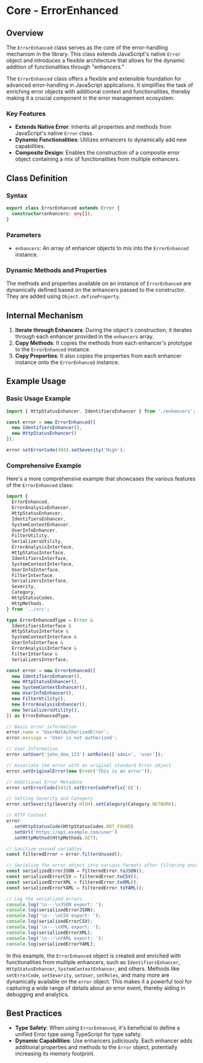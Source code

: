 # Core - ErrorEnhanced

## Overview

The `ErrorEnhanced` class serves as the core of the error-handling mechanism in the library. This class extends JavaScript's native `Error` object and introduces a flexible architecture that allows for the dynamic addition of functionalities through "enhancers."

The `ErrorEnhanced` class offers a flexible and extensible foundation for advanced error-handling in JavaScript applications. It simplifies the task of enriching error objects with additional context and functionalities, thereby making it a crucial component in the error management ecosystem.

### Key Features

- **Extends Native Error**: Inherits all properties and methods from JavaScript's native `Error` class.
- **Dynamic Functionalities**: Utilizes enhancers to dynamically add new capabilities.
- **Composite Design**: Enables the construction of a composite error object containing a mix of functionalities from multiple enhancers.

## Class Definition

### Syntax

```typescript
export class ErrorEnhanced extends Error {
  constructor(enhancers: any[]);
}
```

### Parameters

- `enhancers`: An array of enhancer objects to mix into the `ErrorEnhanced` instance.

### Dynamic Methods and Properties

The methods and properties available on an instance of `ErrorEnhanced` are dynamically defined based on the enhancers passed to the constructor. They are added using `Object.defineProperty`.

## Internal Mechanism

1. **Iterate through Enhancers**: During the object's construction, it iterates through each enhancer provided in the `enhancers` array.
2. **Copy Methods**: It copies the methods from each enhancer's prototype to the `ErrorEnhanced` instance.
3. **Copy Properties**: It also copies the properties from each enhancer instance onto the `ErrorEnhanced` instance.

## Example Usage

### Basic Usage Example

```typescript
import { HttpStatusEnhancer, IdentifiersEnhancer } from './enhancers';

const error = new ErrorEnhanced([
  new IdentifiersEnhancer(),
  new HttpStatusEnhancer()
]);

error.setErrorCode(404).setSeverity('High');
```

### Comprehensive Example

Here's a more comprehensive example that showcases the various features of the `ErrorEnhanced` class:

```typescript
import {
  ErrorEnhanced,
  ErrorAnalysisEnhancer,
  HttpStatusEnhancer,
  IdentifiersEnhancer,
  SystemContextEnhancer,
  UserInfoEnhancer,
  FilterUtility,
  SerializersUtility,
  ErrorAnalysisInterface,
  HttpStatusInterface,
  IdentifiersInterface,
  SystemContextInterface,
  UserInfoInterface,
  FilterInterface,
  SerializersInterface,
  Severity,
  Category,
  HttpStatusCodes,
  HttpMethods,
} from '../src';

type ErrorEnhancedType = Error &
  IdentifiersInterface &
  HttpStatusInterface &
  SystemContextInterface &
  UserInfoInterface &
  ErrorAnalysisInterface &
  FilterInterface &
  SerializersInterface;

const error = new ErrorEnhanced([
  new IdentifiersEnhancer(),
  new HttpStatusEnhancer(),
  new SystemContextEnhancer(),
  new UserInfoEnhancer(),
  new FilterUtility(),
  new ErrorAnalysisEnhancer(),
  new SerializersUtility(),
]) as ErrorEnhancedType;

// Basic error information
error.name = 'UserNotAuthorizedError';
error.message = 'User is not authorized';

// User Information
error.setUser('john_doe_123').setRoles(['admin', 'user']);

// Associate the error with an original standard Error object
error.setOriginalError(new Error('This is an error'));

// Additional Error Metadata
error.setErrorCode(5432).setErrorCodePrefix('EE');

// Setting Severity and Category
error.setSeverity(Severity.HIGH).setCategory(Category.NETWORK);

// HTTP Context
error
  .setHttpStatusCode(HttpStatusCodes.NOT_FOUND)
  .setUrl('https://api.example.com/user')
  .setHttpMethod(HttpMethods.GET);

// Sanitize unused variables
const filteredError = error.filterUnused();

// Serialize the error object into various formats after filtering unused properties
const serializedErrorJSON = filteredError.toJSON();
const serializedErrorCSV = filteredError.toCSV();
const serializedErrorXML = filteredError.toXML();
const serializedErrorYAML = filteredError.toYAML();

// Log the serialized errors
console.log('\n---\nJSON export: ');
console.log(serializedErrorJSON);
console.log('\n---\nCSV export: ');
console.log(serializedErrorCSV);
console.log('\n---\nXML export: ');
console.log(serializedErrorXML);
console.log('\n---\nYAML export: ');
console.log(serializedErrorYAML);
```

In this example, the `ErrorEnhanced` object is created and enriched with functionalities from multiple enhancers, such as `IdentifiersEnhancer`, `HttpStatusEnhancer`, `SystemContextEnhancer`, and others. Methods like `setErrorCode`, `setSeverity`, `setUser`, `setRoles`, and many more are dynamically available on the `error` object. This makes it a powerful tool for capturing a wide range of details about an error event, thereby aiding in debugging and analytics.

## Best Practices

- **Type Safety**: When using `ErrorEnhanced`, it's beneficial to define a unified Error type using TypeScript for type safety.
- **Dynamic Capabilities**: Use enhancers judiciously. Each enhancer adds additional properties and methods to the `Error` object, potentially increasing its memory footprint.
